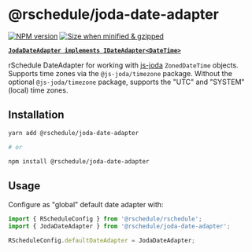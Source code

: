 # @rschedule/joda-date-adapter

[![NPM version](https://flat.badgen.net/npm/v/@rschedule/joda-date-adapter)](https://www.npmjs.com/package/@rschedule/joda-date-adapter) [![Size when minified & gzipped](https://flat.badgen.net/bundlephobia/minzip/@rschedule/joda-date-adapter)](https://www.npmjs.com/package/@rschedule/joda-date-adapter)

**[`JodaDateAdapter implements IDateAdapter<DateTime>`](../#IDateAdapter-Interface)**

rSchedule DateAdapter for working with [js-joda](https://github.com/js-joda/js-joda) `ZonedDateTime` objects. Supports time zones via the `@js-joda/timezone` package. Without the optional `@js-joda/timezone` package, supports the "UTC" and "SYSTEM" (local) time zones.

## Installation

```bash
yarn add @rschedule/joda-date-adapter

# or

npm install @rschedule/joda-date-adapter
```

## Usage

Configure as "global" default date adapter with:

```typescript
import { RScheduleConfig } from '@rschedule/rschedule';
import { JodaDateAdapter } from '@rschedule/joda-date-adapter';

RScheduleConfig.defaultDateAdapter = JodaDateAdapter;
```
